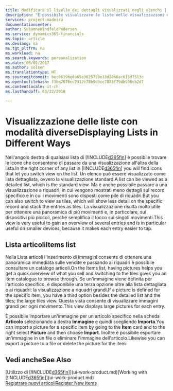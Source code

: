 ```yaml
---
title: Modificare il livello dei dettagli visualizzati negli elenchi | Documenti Microsoft
description: "È possibile visualizzare le liste nelle visualizzazioni dettagliate che forniscono ulteriori informazioni oppure come riquadri semplici da analizzare visivamente."
services: project-madeira
documentationcenter: 
author: SusanneWindfeldPedersen
ms.service: dynamics365-financials
ms.topic: article
ms.devlang: na
ms.tgt_pltfrm: na
ms.workload: na
ms.search.keywords: personalization
ms.date: 06/02/2017
ms.author: solsen
ms.translationtype: HT
ms.sourcegitcommit: bec0619be0a65e3625759e13d2866ac615d7513c
ms.openlocfilehash: f3ba7676ec2312c78b9d3cc7883f79db936cb2d7
ms.contentlocale: it-ch
ms.lasthandoff: 03/22/2018

---
```

# <a name="displaying-lists-in-different-ways"></a><span data-ttu-id="74616-103">Visualizzazione delle liste con modalità diverse</span><span class="sxs-lookup"><span data-stu-id="74616-103">Displaying Lists in Different Ways</span></span>
<span data-ttu-id="74616-104">Nell'angolo destro di qualsiasi lista di [!INCLUDE[d365fin](includes/d365fin_md.md)] è possibile trovare le icone che consentono di passare da una visualizzazione all'altra della lista.</span><span class="sxs-lookup"><span data-stu-id="74616-104">In the right corner of any list in [!INCLUDE[d365fin](includes/d365fin_md.md)] you will find icons that let you switch view on the list.</span></span> <span data-ttu-id="74616-105">Un elenco può essere visualizzato come lista dettagliata, ovvero la visualizzazione standard.</span><span class="sxs-lookup"><span data-stu-id="74616-105">A list can be viewed as a detailed list, which is the standard view.</span></span> <span data-ttu-id="74616-106">Ma è anche possibile passare a una visualizzazione a riquadri, in cui vengono mostrati meno dettagli sul record specifico e in cui i movimenti sono disposti come pile di riquadri.</span><span class="sxs-lookup"><span data-stu-id="74616-106">But you can also switch to view as tiles, which will show less detail on the specific record and stack the entries as tiles.</span></span> <span data-ttu-id="74616-107">La visualizzazione risulta molto utile per ottenere una panoramica di più movimenti e, in particolare, sui dispositivi più piccoli, perché semplifica il tocco sui singoli movimenti.</span><span class="sxs-lookup"><span data-stu-id="74616-107">This view is very useful to gain an overview of several entries and is in particular useful on smaller devices, because it makes each entry easier to tap.</span></span>

## <a name="items-list"></a><span data-ttu-id="74616-108">Lista articoli</span><span class="sxs-lookup"><span data-stu-id="74616-108">Items list</span></span>
<span data-ttu-id="74616-109">Nella Lista articoli l'inserimento di immagini consente di ottenere una panoramica immediata sulle vendite e passando ai riquadri è possibile consultare un catalogo articoli.</span><span class="sxs-lookup"><span data-stu-id="74616-109">On the Items list, having pictures helps you get a quick overview of what you sell and switching to the tiles gives you an item catalogue to browse through.</span></span> <span data-ttu-id="74616-110">Se un'immagine viene definita per l'articolo specifico, è disponibile una terza opzione oltre alla lista dettagliata e ai riquadri: la visualizzazione a riquadri grandi.</span><span class="sxs-lookup"><span data-stu-id="74616-110">If a picture is defined for the specific item, you have a third option besides the detailed list and the tiles; the large tiles view.</span></span> <span data-ttu-id="74616-111">Questa vista consente di visualizzare immagini grandi per ogni movimento.</span><span class="sxs-lookup"><span data-stu-id="74616-111">This view displays large pictures for each entry.</span></span>

<span data-ttu-id="74616-112">È possibile importare un'immagine per un articolo specifico nella scheda **Articolo** selezionando a destra **Immagine** e quindi scegliendo **Importa**.</span><span class="sxs-lookup"><span data-stu-id="74616-112">You can import a picture for a specific item by going to the **Item** card and to the right select **Picture** and then choose **Import**.</span></span> <span data-ttu-id="74616-113">Inoltre è possibile esportare un'immagine in un file o eliminare l'immagine dell'articolo.</span><span class="sxs-lookup"><span data-stu-id="74616-113">Likewise you can export a picture to a file or delete the picture for the item.</span></span>  

## <a name="see-also"></a><span data-ttu-id="74616-114">Vedi anche</span><span class="sxs-lookup"><span data-stu-id="74616-114">See Also</span></span>
<span data-ttu-id="74616-115">[Utilizzo di [!INCLUDE[d365fin](includes/d365fin_md.md)]](ui-work-product.md)</span><span class="sxs-lookup"><span data-stu-id="74616-115">[Working with [!INCLUDE[d365fin](includes/d365fin_md.md)]](ui-work-product.md)</span></span>  
[<span data-ttu-id="74616-116">Registrare nuovi articoli</span><span class="sxs-lookup"><span data-stu-id="74616-116">Register New Items</span></span>](inventory-how-register-new-items.md)  

